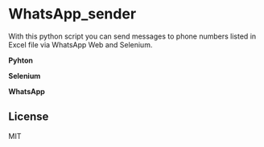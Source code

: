 ﻿# WhatsApp_sender

With this python script you can send messages to phone numbers listed in Excel file via WhatsApp Web and Selenium.

**Pyhton**

**Selenium**

**WhatsApp**

## License

MIT
